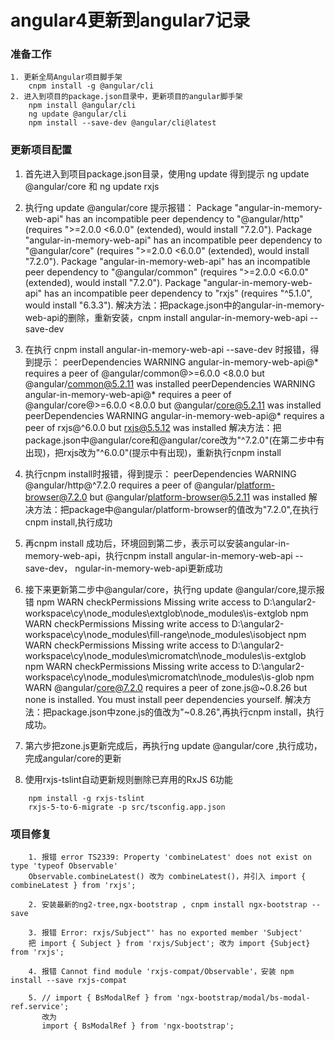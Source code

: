 # angular4更新到angular7记录

### 准备工作
	1. 更新全局Angular项目脚手架	
		cnpm install -g @angular/cli
	2. 进入到项目的package.json目录中，更新项目的angular脚手架
		npm install @angular/cli
		ng update @angular/cli
		npm install --save-dev @angular/cli@latest

### 更新项目配置
1. 首先进入到项目package.json目录，使用ng update
得到提示 ng update @angular/core  和 ng update rxjs
2. 执行ng update @angular/core
	提示报错：
	Package "angular-in-memory-web-api" has an incompatible peer dependency to "@angular/http" (requires ">=2.0.0 <6.0.0" (extended), would install "7.2.0").
    Package "angular-in-memory-web-api" has an incompatible peer dependency to "@angular/core" (requires ">=2.0.0 <6.0.0" (extended), would install "7.2.0").
    Package "angular-in-memory-web-api" has an incompatible peer dependency to "@angular/common" (requires ">=2.0.0 <6.0.0" (extended), would install "7.2.0").
    Package "angular-in-memory-web-api" has an incompatible peer dependency to "rxjs" (requires "^5.1.0", would install "6.3.3").
    解决方法：把package.json中的angular-in-memory-web-api的删除，重新安装，cnpm install angular-in-memory-web-api --save-dev
3.  在执行 cnpm install angular-in-memory-web-api --save-dev 时报错，得到提示：
	peerDependencies WARNING angular-in-memory-web-api@* requires a peer of @angular/common@>=6.0.0 <8.0.0 but @angular/common@5.2.11 was installed
	peerDependencies WARNING angular-in-memory-web-api@* requires a peer of @angular/core@>=6.0.0 <8.0.0 but @angular/core@5.2.11 was installed
	peerDependencies WARNING angular-in-memory-web-api@* requires a peer of rxjs@^6.0.0 but rxjs@5.5.12 was installed
	解决方法：把package.json中@angular/core和@angular/core改为"^7.2.0"(在第二步中有出现)，把rxjs改为"^6.0.0"(提示中有出现)，重新执行cnpm install
4.  执行cnpm install时报错，得到提示：
	peerDependencies WARNING @angular/http@^7.2.0 requires a peer of @angular/platform-browser@7.2.0 but @angular/platform-browser@5.2.11 was installed
	解决方法：把package中@angular/platform-browser的值改为"7.2.0",在执行cnpm install,执行成功
5.	再cnpm install 成功后，环境回到第二步，表示可以安装angular-in-memory-web-api，执行cnpm install angular-in-memory-web-api --save-dev，
	ngular-in-memory-web-api更新成功
6.  接下来更新第二步中@angular/core，执行ng update @angular/core,提示报错
	npm WARN checkPermissions Missing write access to D:\angular2-workspace\cy\node_modules\extglob\node_modules\is-extglob
	npm WARN checkPermissions Missing write access to D:\angular2-workspace\cy\node_modules\fill-range\node_modules\isobject
	npm WARN checkPermissions Missing write access to D:\angular2-workspace\cy\node_modules\micromatch\node_modules\is-extglob
	npm WARN checkPermissions Missing write access to D:\angular2-workspace\cy\node_modules\micromatch\node_modules\is-glob
	npm WARN @angular/core@7.2.0 requires a peer of zone.js@~0.8.26 but none is installed. You must install peer dependencies yourself.
	解决方法：把package.json中zone.js的值改为"~0.8.26",再执行cnpm install，执行成功。
7.	第六步把zone.js更新完成后，再执行ng update @angular/core ,执行成功，完成angular/core的更新

8. 使用rxjs-tslint自动更新规则删除已弃用的RxJS 6功能
```	
	npm install -g rxjs-tslint
	rxjs-5-to-6-migrate -p src/tsconfig.app.json
```


### 项目修复
```
	1. 报错 error TS2339: Property 'combineLatest' does not exist on type 'typeof Observable'
	Observable.combineLatest() 改为 combineLatest()，并引入 import { combineLatest } from 'rxjs';

	2. 安装最新的ng2-tree,ngx-bootstrap , cnpm install ngx-bootstrap --save

	3. 报错 Error: rxjs/Subject"' has no exported member 'Subject'
	把 import { Subject } from 'rxjs/Subject'; 改为 import {Subject} from 'rxjs';

	4. 报错 Cannot find module 'rxjs-compat/Observable'，安装 npm install --save rxjs-compat

	5. // import { BsModalRef } from 'ngx-bootstrap/modal/bs-modal-ref.service';
	   改为
	   import { BsModalRef } from 'ngx-bootstrap';
```